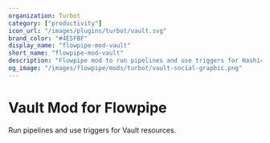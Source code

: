 ```yaml
---
organization: Turbot
category: ["productivity"]
icon_url: "/images/plugins/turbot/vault.svg"
brand_color: "#4E5FBF"
display_name: "flowpipe-mod-vault"
short_name: "flowpipe-mod-vault"
description: "Flowpipe mod to run pipelines and use triggers for Hashicorp Vault resources."
og_image: "/images/flowpipe/mods/turbot/vault-social-graphic.png"
---
```


# Vault Mod for Flowpipe

Run pipelines and use triggers for Vault resources.